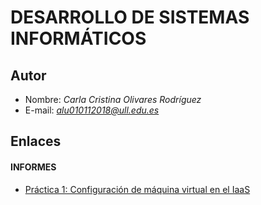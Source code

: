# DESARROLLO DE SISTEMAS INFORMÁTICOS

## Autor

* Nombre: *Carla Cristina Olivares Rodríguez*
* E-mail: *alu010112018@ull.edu.es*


## Enlaces  

#### INFORMES

* [Práctica 1: Configuración de máquina virtual en el IaaS]()
